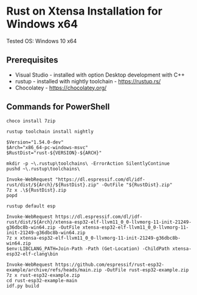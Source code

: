 # Rust on Xtensa Installation for Windows x64

Tested OS: Windows 10 x64

## Prerequisites

- Visual Studio - installed with option Desktop development with C++
- rustup - installed with nightly toolchain - https://rustup.rs/
- Chocolatey - https://chocolatey.org/

## Commands for PowerShell

```
choco install 7zip

rustup toolchain install nightly

$Version="1.54.0-dev"
$Arch="x86_64-pc-windows-msvc"
$RustDist="rust-${VERSION}-${ARCH}"

mkdir -p ~\.rustup\toolchains\ -ErrorAction SilentlyContinue
pushd ~\.rustup\toolchains\

Invoke-WebRequest "https://dl.espressif.com/dl/idf-rust/dist/${Arch}/${RustDist}.zip" -OutFile "${RustDist}.zip"
7z x .\${RustDist}.zip
popd

rustup default esp

Invoke-WebRequest https://dl.espressif.com/dl/idf-rust/dist/${Arch}/xtensa-esp32-elf-llvm11_0_0-llvmorg-11-init-21249-g36dbc8b-win64.zip -OutFile xtensa-esp32-elf-llvm11_0_0-llvmorg-11-init-21249-g36dbc8b-win64.zip
7z x xtensa-esp32-elf-llvm11_0_0-llvmorg-11-init-21249-g36dbc8b-win64.zip
$env:LIBCLANG_PATH=Join-Path -Path (Get-Location) -ChildPath xtensa-esp32-elf-clang\bin

Invoke-WebRequest https://github.com/espressif/rust-esp32-example/archive/refs/heads/main.zip -OutFile rust-esp32-example.zip
7z x rust-esp32-example.zip
cd rust-esp32-example-main
idf.py build
```

